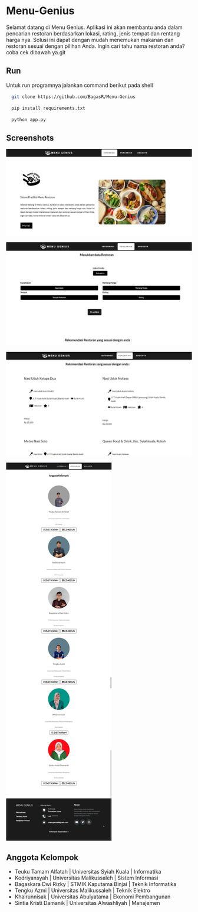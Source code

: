 # Menu-Genius

Selamat datang di Menu Genius. Aplikasi ini akan membantu anda dalam pencarian restoran berdasarkan lokasi, rating, jenis tempat dan rentang harga nya. Solusi ini dapat dengan mudah menemukan makanan dan restoran sesuai dengan pilihan Anda.
Ingin cari tahu nama restoran anda? coba cek dibawah ya.git

## Run

Untuk run programnya jalankan command berikut pada shell

```bash
  git clone https://github.com/BagasR/Menu-Genius
```

```bash
  pip install requirements.txt
```
```bash
  python app.py
```

## Screenshots
![Halaman Informasi](https://github.com/BagasR/Menu-Genius/blob/main/static/images/menugenius_informasi.JPG?raw=true)

![Halaman Pencarian](https://github.com/BagasR/Menu-Genius/blob/main/static/images/menugenius_pencarian.JPG?raw=true)

![Halaman Hasil Pencarian](https://github.com/BagasR/Menu-Genius/blob/main/static/images/menugenius_hasilpencarian.JPG?raw=true)

![Halaman Anggota](https://github.com/BagasR/Menu-Genius/blob/main/static/images/menugenius_anggota.jpeg?raw=true)



##  Anggota Kelompok

* Teuku Tamam Alfatah | Universitas Syiah Kuala | Informatika
* Kodriyansyah | Universitas Malikussaleh | Sistem Informasi
* Bagaskara Dwi Rizky | STMIK Kaputama Binjai | Teknik Informatika
* Tengku Azmi | Universitas Malikussaleh | Teknik Elektro
* Khairunnisak | Universitas Abulyatama | Ekonomi Pembangunan
* Sintia Kristi Damanik | Universitas Alwashliyah | Manajemen